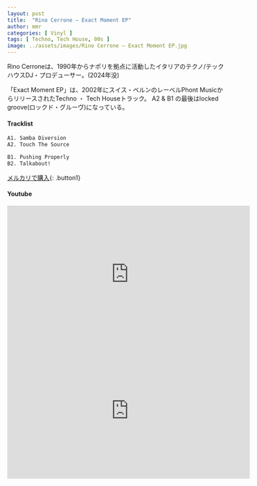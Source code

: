 ```yaml
---
layout: post
title:  "Rino Cerrone – Exact Moment EP"
author: mmr
categories: [ Vinyl ]
tags: [ Techno, Tech House, 00s ]
image: ../assets/images/Rino Cerrone – Exact Moment EP.jpg
---
```


Rino Cerroneは、1990年からナポリを拠点に活動したイタリアのテクノ/テックハウスDJ・プロデューサー。(2024年没)

「Exact Moment EP」は、2002年にスイス・ベルンのレーベルPhont MusicからリリースされたTechno ・ Tech Houseトラック。
A2 & B1 の最後はlocked groove(ロックド・グルーヴ)になっている。

#### Tracklist
```md
A1. Samba Diversion
A2. Touch The Source

B1. Pushing Properly
B2. Talkabout!
```

[メルカリで購入](https://jp.mercari.com/item/m32845972145?afid=6142608987){: .button1}

#### Youtube
<iframe width="560" height="315" src="https://www.youtube.com/embed/L-xw4Vr53yA?si=QRbGPLYX6elx-upW" title="YouTube video player" frameborder="0" allow="accelerometer; autoplay; clipboard-write; encrypted-media; gyroscope; picture-in-picture; web-share" referrerpolicy="strict-origin-when-cross-origin" allowfullscreen></iframe>

<iframe width="560" height="315" src="https://www.youtube.com/embed/hzpZYjs61VI?si=69n8CQn2HZ_JRBbF" title="YouTube video player" frameborder="0" allow="accelerometer; autoplay; clipboard-write; encrypted-media; gyroscope; picture-in-picture; web-share" referrerpolicy="strict-origin-when-cross-origin" allowfullscreen></iframe>